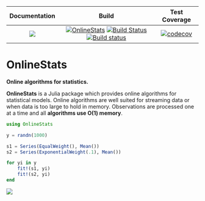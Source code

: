 | Documentation | Build | Test Coverage |
|:-------------:|:-----:|:-------------:|
| [![](https://img.shields.io/badge/docs-latest-blue.svg)](https://joshday.github.io/OnlineStats.jl/latest) | [![OnlineStats](http://pkg.julialang.org/badges/OnlineStats_0.6.svg)](http://pkg.julialang.org/?pkg=OnlineStats) [![Build Status](https://travis-ci.org/joshday/OnlineStats.jl.svg)](https://travis-ci.org/joshday/OnlineStats.jl) [![Build status](https://ci.appveyor.com/api/projects/status/x2t1ey2sgbmow1a4/branch/master?svg=true)](https://ci.appveyor.com/project/joshday/onlinestats-jl/branch/master) | [![codecov](https://codecov.io/gh/joshday/OnlineStats.jl/branch/master/graph/badge.svg)](https://codecov.io/gh/joshday/OnlineStats.jl) |



# OnlineStats

**Online algorithms for statistics.**

**OnlineStats** is a Julia package which provides online algorithms for statistical models.  Online algorithms are well suited for streaming data or when data is too large to hold in memory.  Observations are processed one at a time and all **algorithms use O(1) memory**.

```julia
using OnlineStats

y = randn(1000)

s1 = Series(EqualWeight(), Mean())
s2 = Series(ExponentialWeight(.1), Mean())

for yi in y
    fit!(s1, yi)
    fit!(s2, yi)
end
```

![](https://user-images.githubusercontent.com/8075494/27964296-c249baec-6305-11e7-89d0-9875d3bdab3e.gif)
